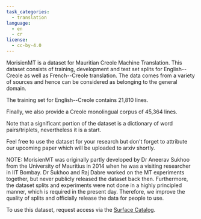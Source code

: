 ```yaml
---
task_categories:
  - translation
language:
  - en
  - cr
license:
  - cc-by-4.0
---
```


MorisienMT is a dataset for Mauritian Creole Machine Translation.  This dataset
consists of training, development and test set splits for English--Creole as
well as French--Creole translation.  The data comes from a variety of sources
and hence can be considered as belonging to the general domain.

The training set for English--Creole contains 21,810 lines.

Finally, we also provide a Creole monolingual corpus of 45,364 lines.

Note that a significant portion of the dataset is a dictionary of word
pairs/triplets, nevertheless it is a start.

Feel free to use the dataset for your research but don't forget to attribute
our upcoming paper which will be uploaded to arxiv shortly.

NOTE: MorisienMT was originally partly developed by Dr Aneerav Sukhoo from the
University of Mauritius in 2014 when he was a visiting researcher in IIT
Bombay.  Dr Sukhoo and Raj Dabre worked on the MT experiments together, but
never publicly released the dataset back then.  Furthermore, the dataset splits
and experiments were not done in a highly principled manner, which is required
in the present day.  Therefore, we improve the quality of splits and officially
release the data for people to use.

To use this dataset, request access via the [Surface Catalog](https://catalog.surfacedata.org/).
